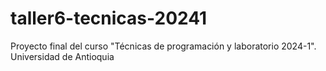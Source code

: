 # taller6-tecnicas-20241
Proyecto final del curso "Técnicas de programación y laboratorio 2024-1". Universidad de Antioquia
